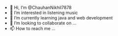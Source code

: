 - 👋 Hi, I’m @ChauhanNikhil7878
- 👀 I’m interested in listening music
- 🌱 I’m currently learning java and web development
- 💞️ I’m looking to collaborate on ...
- 📫 How to reach me ...

<!---
ChauhanNikhil7878/ChauhanNikhil7878 is a ✨ special ✨ repository because its `README.md` (this file) appears on your GitHub profile.
You can click the Preview link to take a look at your changes.
--->
